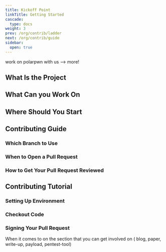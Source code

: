 ```yaml
---
title: Kickoff Point
linkTitle: Getting Started
cascade:
  type: docs
weight: 3
prev: /org/contrib/ladder
next: /org/contrib/guide
sidebar:
  open: true
---
```


work on polarpwn with us --> more!

## What Is the Project
## What Can you Work On
## Where Should You Start
## Contributing Guide
### Which Branch to Use
### When to Open a Pull Request
### How to Get Your Pull Request Reviewed
## Contributing Tutorial
### Setting Up Environment
### Checkout Code
### Signing Your Pull Request

When it comes to on the section that you can get involved on ( blog, paper, write-up, payload, pentest-tool)
